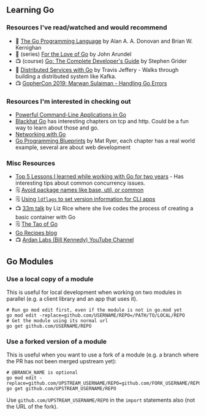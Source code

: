 ## Learning Go

### Resources I've read/watched and would recommend

* :book: [The Go Programming Language](https://www.gopl.io) by Alan A. A. Donovan and Brian W. Kernighan
* :book: (series) [For the Love of Go](https://bitfieldconsulting.com/books) by John Arundel
* 📺 (course) [Go: The Complete Developer's Guide](https://www.udemy.com/course/go-the-complete-developers-guide/) by Stephen Grider
* 📖 [Distributed Services with Go](https://pragprog.com/titles/tjgo/distributed-services-with-go/) by Travis Jeffery - Walks through building a distributed system like Kafka.
* 📺 [GopherCon 2019: Marwan Sulaiman - Handling Go Errors](https://www.youtube.com/watch?app=desktop&v=4WIhhzTTd0Y)

### Resources I'm interested in checking out

* [Powerful Command-Line Applications in Go](https://pragprog.com/titles/rggo/powerful-command-line-applications-in-go/)
* [Blackhat Go](https://nostarch.com/blackhatgo) has interesting chapters on tcp and http. Could be a fun way to learn about those and go. 
* [Networking with Go](https://nostarch.com/networkprogrammingwithgo)
* [Go Programming Blueprints](https://www.amazon.com/Programming-Blueprints-real-world-production-ready-cutting-edge-ebook/dp/B01GQCQ8OW) by Mat Ryer, each chapter has a real world example, several are about web development 


### Misc Resources

* [Top 5 Lessons I learned while working with Go for two years](https://sayedalesawy.hashnode.dev/top-5-lessons-i-learned-while-working-with-go-for-two-years) -  Has interesting tips about common concurrency issues.
* 🗒️ [Avoid package names like base, util, or common](https://dave.cheney.net/2019/01/08/avoid-package-names-like-base-util-or-common)
* 🗒️ [Using `ldflags` to set version information for CLI apps](https://www.digitalocean.com/community/tutorials/using-ldflags-to-set-version-information-for-go-applications)
* 📺 [33m talk](https://www.youtube.com/watch?v=MHv6cWjvQjM) by Liz Rice where she live codes the process of creating a basic container with Go
* 🗒️ [The Tao of Go](https://bitfieldconsulting.com/golang/tao-of-go)
* [Go Recipes blog](https://go-recipes.dev/)
* 📺 [Ardan Labs (Bill Kennedy) YouTube Channel](https://youtube.com/channel/UCCgGRKeRM1b0LTDqqb4NqjA)

## Go Modules

### Use a local copy of a module

This is useful for local development when working on two modules in parallel (e.g. a client library and an app that uses it).

```
# Run go mod edit first, even if the module is not in go.mod yet
go mod edit -replace=github.com/USERNAME/REPO=/PATH/TO/LOCAL/REPO
# Get the module using its normal url
go get github.com/USERNAME/REPO
```

### Use a forked version of a module

This is useful when you want to use a fork of a module (e.g. a branch where the PR has not been merged upstream yet):

```
# @BRANCH_NAME is optional
go mod edit -replace=github.com/UPSTREAM_USERNAME/REPO=github.com/FORK_USERNAME/REPO@BRANCH_NAME
go get github.com/UPSTREAM_USERNAME/REPO
```

Use `github.com/UPSTREAM_USERNAME/REPO` in the `import` statements also (not the URL of the fork).
